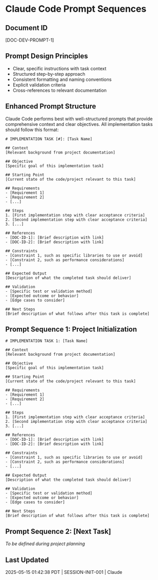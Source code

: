 # Claude Code Prompt Sequences

## Document ID
[DOC-DEV-PROMPT-1]

## Prompt Design Principles
- Clear, specific instructions with task context
- Structured step-by-step approach
- Consistent formatting and naming conventions
- Explicit validation criteria
- Cross-references to relevant documentation

## Enhanced Prompt Structure

Claude Code performs best with well-structured prompts that provide comprehensive context and clear objectives. All implementation tasks should follow this format:

```
# IMPLEMENTATION TASK [#]: [Task Name]

## Context
[Relevant background from project documentation]

## Objective
[Specific goal of this implementation task]

## Starting Point
[Current state of the code/project relevant to this task]

## Requirements
- [Requirement 1]
- [Requirement 2]
- [...]

## Steps
1. [First implementation step with clear acceptance criteria]
2. [Second implementation step with clear acceptance criteria]
3. [...]

## References
- [DOC-ID-1]: [Brief description with link]
- [DOC-ID-2]: [Brief description with link]

## Constraints
- [Constraint 1, such as specific libraries to use or avoid]
- [Constraint 2, such as performance considerations]
- [...]

## Expected Output
[Description of what the completed task should deliver]

## Validation
- [Specific test or validation method]
- [Expected outcome or behavior]
- [Edge cases to consider]

## Next Steps
[Brief description of what follows after this task is complete]
```

## Prompt Sequence 1: Project Initialization
```
# IMPLEMENTATION TASK 1: [Task Name]

## Context
[Relevant background from project documentation]

## Objective
[Specific goal of this implementation task]

## Starting Point
[Current state of the code/project relevant to this task]

## Requirements
- [Requirement 1]
- [Requirement 2]
- [...]

## Steps
1. [First implementation step with clear acceptance criteria]
2. [Second implementation step with clear acceptance criteria]
3. [...]

## References
- [DOC-ID-1]: [Brief description with link]
- [DOC-ID-2]: [Brief description with link]

## Constraints
- [Constraint 1, such as specific libraries to use or avoid]
- [Constraint 2, such as performance considerations]
- [...]

## Expected Output
[Description of what the completed task should deliver]

## Validation
- [Specific test or validation method]
- [Expected outcome or behavior]
- [Edge cases to consider]

## Next Steps
[Brief description of what follows after this task is complete]
```

## Prompt Sequence 2: [Next Task]
*To be defined during project planning*

## Last Updated
2025-05-15 01:42:38 PDT | SESSION-INIT-001 | Claude
